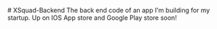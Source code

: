 #   X S q u a d - B a c k e n d  
  
 T h e   b a c k   e n d   c o d e   o f   a n   a p p   I ' m   b u i l d i n g   f o r   m y   s t a r t u p .  
  
 U p   o n   I O S   A p p   s t o r e   a n d   G o o g l e   P l a y   s t o r e   s o o n ! 